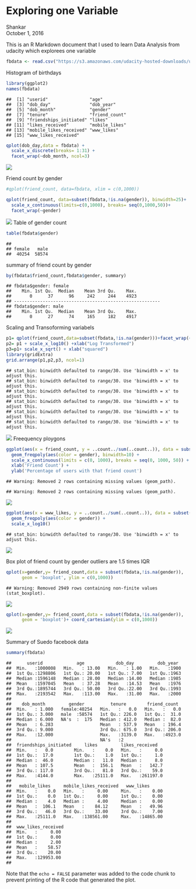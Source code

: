# Exploring one Variable
Shankar  
October 1, 2016  

This is an R Markdown document that I used to learn Data Analysis from udacity which explorees one variable



```r
fbdata <- read.csv("https://s3.amazonaws.com/udacity-hosted-downloads/ud651/pseudo_facebook.tsv", sep = '\t')
```

Histogram of birthdays

```r
library(ggplot2)
names(fbdata)
```

```
##  [1] "userid"                "age"                  
##  [3] "dob_day"               "dob_year"             
##  [5] "dob_month"             "gender"               
##  [7] "tenure"                "friend_count"         
##  [9] "friendships_initiated" "likes"                
## [11] "likes_received"        "mobile_likes"         
## [13] "mobile_likes_received" "www_likes"            
## [15] "www_likes_received"
```

```r
qplot(dob_day,data = fbdata) +
  scale_x_discrete(breaks= 1:31) +
  facet_wrap(~dob_month, ncol=3)
```

![](Exploring_one_variable_files/figure-html/unnamed-chunk-2-1.png) 


Friend count by gender

```r
#qplot(friend_count, data=fbdata, xlim = c(0,1000))

qplot(friend_count, data=subset(fbdata,!is.na(gender)), binwidth=25)+
  scale_x_continuous(limits=c(0,1000), breaks= seq(0,1000,50))+
  facet_wrap(~gender)
```

![](Exploring_one_variable_files/figure-html/unnamed-chunk-3-1.png) 
Table of gender count


```r
table(fbdata$gender)
```

```
## 
## female   male 
##  40254  58574
```
summary of friend count by gender

```r
by(fbdata$friend_count,fbdata$gender, summary)
```

```
## fbdata$gender: female
##    Min. 1st Qu.  Median    Mean 3rd Qu.    Max. 
##       0      37      96     242     244    4923 
## -------------------------------------------------------- 
## fbdata$gender: male
##    Min. 1st Qu.  Median    Mean 3rd Qu.    Max. 
##       0      27      74     165     182    4917
```

Scaling and Transoforming variabels

```r
p1= qplot(friend_count,data=subset(fbdata,!is.na(gender)))+facet_wrap(~gender)
p2= p1 + scale_x_log10() +xlab("Log Transformed")
p3=p1+ scale_x_sqrt() + xlab("squared")
library(gridExtra)
grid.arrange(p1,p2,p3, ncol=1)
```

```
## stat_bin: binwidth defaulted to range/30. Use 'binwidth = x' to adjust this.
## stat_bin: binwidth defaulted to range/30. Use 'binwidth = x' to adjust this.
## stat_bin: binwidth defaulted to range/30. Use 'binwidth = x' to adjust this.
## stat_bin: binwidth defaulted to range/30. Use 'binwidth = x' to adjust this.
## stat_bin: binwidth defaulted to range/30. Use 'binwidth = x' to adjust this.
## stat_bin: binwidth defaulted to range/30. Use 'binwidth = x' to adjust this.
```

![](Exploring_one_variable_files/figure-html/unnamed-chunk-6-1.png) 
Freequency ploygons


```r
ggplot(aes(x = friend_count, y = ..count../sum(..count..)), data = subset(fbdata, !is.na(gender))) + 
  geom_freqpoly(aes(color = gender), binwidth=10) + 
  scale_x_continuous(limits = c(0, 1000), breaks = seq(0, 1000, 50)) + 
  xlab('Friend Count') + 
  ylab('Percentage of users with that friend count')
```

```
## Warning: Removed 2 rows containing missing values (geom_path).
```

```
## Warning: Removed 2 rows containing missing values (geom_path).
```

![](Exploring_one_variable_files/figure-html/unnamed-chunk-7-1.png) 



```r
ggplot(aes(x = www_likes, y = ..count../sum(..count..)), data = subset(fbdata, !is.na(gender))) + 
  geom_freqpoly(aes(color = gender)) + 
  scale_x_log10()
```

```
## stat_bin: binwidth defaulted to range/30. Use 'binwidth = x' to adjust this.
```

![](Exploring_one_variable_files/figure-html/unnamed-chunk-8-1.png) 

Box plot of friend count by gender
outliers are 1.5 times IQR

```r
qplot(x=gender,y= friend_count,data = subset(fbdata,!is.na(gender)),
      geom = 'boxplot', ylim = c(0,1000))
```

```
## Warning: Removed 2949 rows containing non-finite values (stat_boxplot).
```

![](Exploring_one_variable_files/figure-html/unnamed-chunk-9-1.png) 

```r
qplot(x=gender,y= friend_count,data = subset(fbdata,!is.na(gender)),
      geom = 'boxplot')+ coord_cartesian(ylim = c(0,1000))
```

![](Exploring_one_variable_files/figure-html/unnamed-chunk-9-2.png) 


Summary of Suedo facebook data


```r
summary(fbdata)
```

```
##      userid             age            dob_day         dob_year   
##  Min.   :1000008   Min.   : 13.00   Min.   : 1.00   Min.   :1900  
##  1st Qu.:1298806   1st Qu.: 20.00   1st Qu.: 7.00   1st Qu.:1963  
##  Median :1596148   Median : 28.00   Median :14.00   Median :1985  
##  Mean   :1597045   Mean   : 37.28   Mean   :14.53   Mean   :1976  
##  3rd Qu.:1895744   3rd Qu.: 50.00   3rd Qu.:22.00   3rd Qu.:1993  
##  Max.   :2193542   Max.   :113.00   Max.   :31.00   Max.   :2000  
##                                                                   
##    dob_month         gender          tenure        friend_count   
##  Min.   : 1.000   female:40254   Min.   :   0.0   Min.   :   0.0  
##  1st Qu.: 3.000   male  :58574   1st Qu.: 226.0   1st Qu.:  31.0  
##  Median : 6.000   NA's  :  175   Median : 412.0   Median :  82.0  
##  Mean   : 6.283                  Mean   : 537.9   Mean   : 196.4  
##  3rd Qu.: 9.000                  3rd Qu.: 675.0   3rd Qu.: 206.0  
##  Max.   :12.000                  Max.   :3139.0   Max.   :4923.0  
##                                  NA's   :2                        
##  friendships_initiated     likes         likes_received    
##  Min.   :   0.0        Min.   :    0.0   Min.   :     0.0  
##  1st Qu.:  17.0        1st Qu.:    1.0   1st Qu.:     1.0  
##  Median :  46.0        Median :   11.0   Median :     8.0  
##  Mean   : 107.5        Mean   :  156.1   Mean   :   142.7  
##  3rd Qu.: 117.0        3rd Qu.:   81.0   3rd Qu.:    59.0  
##  Max.   :4144.0        Max.   :25111.0   Max.   :261197.0  
##                                                            
##   mobile_likes     mobile_likes_received   www_likes       
##  Min.   :    0.0   Min.   :     0.00     Min.   :    0.00  
##  1st Qu.:    0.0   1st Qu.:     0.00     1st Qu.:    0.00  
##  Median :    4.0   Median :     4.00     Median :    0.00  
##  Mean   :  106.1   Mean   :    84.12     Mean   :   49.96  
##  3rd Qu.:   46.0   3rd Qu.:    33.00     3rd Qu.:    7.00  
##  Max.   :25111.0   Max.   :138561.00     Max.   :14865.00  
##                                                            
##  www_likes_received 
##  Min.   :     0.00  
##  1st Qu.:     0.00  
##  Median :     2.00  
##  Mean   :    58.57  
##  3rd Qu.:    20.00  
##  Max.   :129953.00  
## 
```

Note that the `echo = FALSE` parameter was added to the code chunk to prevent printing of the R code that generated the plot.
